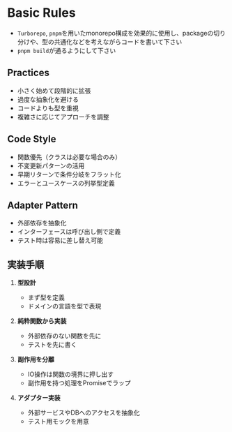 # Basic Rules

- `Turborepo`, `pnpm`を用いたmonorepo構成を効果的に使用し、packageの切り分けや、型の共通化などを考えながらコードを書いて下さい
- `pnpm build`が通るようにして下さい

## Practices

- 小さく始めて段階的に拡張
- 過度な抽象化を避ける
- コードよりも型を重視
- 複雑さに応じてアプローチを調整

## Code Style

- 関数優先（クラスは必要な場合のみ）
- 不変更新パターンの活用
- 早期リターンで条件分岐をフラット化
- エラーとユースケースの列挙型定義

## Adapter Pattern

- 外部依存を抽象化
- インターフェースは呼び出し側で定義
- テスト時は容易に差し替え可能

## 実装手順

1. **型設計**

   - まず型を定義
   - ドメインの言語を型で表現

2. **純粋関数から実装**

   - 外部依存のない関数を先に
   - テストを先に書く

3. **副作用を分離**

   - IO操作は関数の境界に押し出す
   - 副作用を持つ処理をPromiseでラップ

4. **アダプター実装**
   - 外部サービスやDBへのアクセスを抽象化
   - テスト用モックを用意
